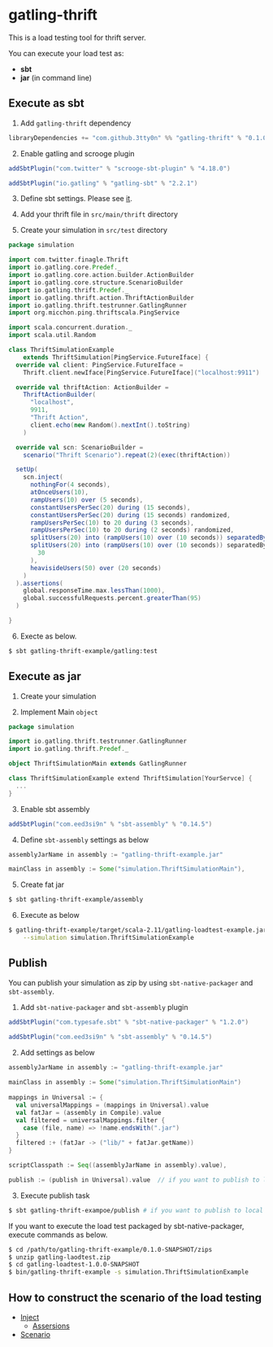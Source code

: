 # gatling-thrift

This is a load testing tool for thrift server.

You can execute your load test as:
 - **sbt**
 - **jar** (in command line)

## Execute as sbt

1. Add `gatling-thrift` dependency

```scala
libraryDependencies += "com.github.3tty0n" %% "gatling-thrift" % "0.1.0-SNAPSHOT"
```

2. Enable gatling and scrooge plugin

```scala
addSbtPlugin("com.twitter" % "scrooge-sbt-plugin" % "4.18.0")

addSbtPlugin("io.gatling" % "gatling-sbt" % "2.2.1")
```

3. Define sbt settings. Please see [it](https://github.com/3tty0n/gatling-thrift/blob/master/gatling-thrift-example/resources/build.sbt.sample).

4. Add your thrift file in `src/main/thrift` directory

5. Create your simulation in `src/test` directory

``` scala
package simulation

import com.twitter.finagle.Thrift
import io.gatling.core.Predef._
import io.gatling.core.action.builder.ActionBuilder
import io.gatling.core.structure.ScenarioBuilder
import io.gatling.thrift.Predef._
import io.gatling.thrift.action.ThriftActionBuilder
import io.gatling.thrift.testrunner.GatlingRunner
import org.micchon.ping.thriftscala.PingService

import scala.concurrent.duration._
import scala.util.Random

class ThriftSimulationExample
    extends ThriftSimulation[PingService.FutureIface] {
  override val client: PingService.FutureIface =
    Thrift.client.newIface[PingService.FutureIface]("localhost:9911")

  override val thriftAction: ActionBuilder =
    ThriftActionBuilder(
      "localhost",
      9911,
      "Thrift Action",
      client.echo(new Random().nextInt().toString)
    )

  override val scn: ScenarioBuilder =
    scenario("Thrift Scenario").repeat(2)(exec(thriftAction))

  setUp(
    scn.inject(
      nothingFor(4 seconds),
      atOnceUsers(10),
      rampUsers(10) over (5 seconds),
      constantUsersPerSec(20) during (15 seconds),
      constantUsersPerSec(20) during (15 seconds) randomized,
      rampUsersPerSec(10) to 20 during (3 seconds),
      rampUsersPerSec(10) to 20 during (2 seconds) randomized,
      splitUsers(20) into (rampUsers(10) over (10 seconds)) separatedBy (10 seconds),
      splitUsers(20) into (rampUsers(10) over (10 seconds)) separatedBy atOnceUsers(
        30
      ),
      heavisideUsers(50) over (20 seconds)
    )
  ).assertions(
    global.responseTime.max.lessThan(1000),
    global.successfulRequests.percent.greaterThan(95)
  )

}
```

6. Execte as below.

``` bash
$ sbt gatling-thrift-example/gatling:test
```

## Execute as jar

1. Create your simulation

2. Implement Main `object`


``` scala
package simulation

import io.gatling.thrift.testrunner.GatlingRunner
import io.gatling.thrift.Predef._

object ThriftSimulationMain extends GatlingRunner

class ThriftSimulationExample extend ThriftSimulation[YourServce] {
  ...
}
```

3. Enable sbt assembly

``` scala
addSbtPlugin("com.eed3si9n" % "sbt-assembly" % "0.14.5")
```

4. Define `sbt-assembly` settings as below

``` scala
assemblyJarName in assembly := "gatling-thrift-example.jar"

mainClass in assembly := Some("simulation.ThriftSimulationMain"),
```

5. Create fat jar

``` bash
$ sbt gatling-thrift-example/assembly
```

6. Execute as below

``` bash
$ gatling-thrift-example/target/scala-2.11/gatling-loadtest-example.jar \
    --simulation simulation.ThriftSimulationExample
```

## Publish

You can publish your simulation as zip by using `sbt-native-packager` and `sbt-assembly`.

1. Add `sbt-native-packager` and `sbt-assembly` plugin

``` scala
addSbtPlugin("com.typesafe.sbt" % "sbt-native-packager" % "1.2.0")

addSbtPlugin("com.eed3si9n" % "sbt-assembly" % "0.14.5")
```

2. Add settings as below

``` scala
assemblyJarName in assembly := "gatling-thrift-example.jar"
 
mainClass in assembly := Some("simulation.ThriftSimulationMain")
 
mappings in Universal := {
  val universalMappings = (mappings in Universal).value
  val fatJar = (assembly in Compile).value
  val filtered = universalMappings.filter {
    case (file, name) => !name.endsWith(".jar")
  }
  filtered :+ (fatJar -> ("lib/" + fatJar.getName))
}

scriptClasspath := Seq((assemblyJarName in assembly).value),

publish := (publish in Universal).value  // if you want to publish to local repository, add `publishLocal := (publish in Universal).value`
```

3. Execute publish task

``` bash
$ sbt gatling-thrift-exampoe/publish # if you want to publish to local repository, execute `sbt gatling-thrift-example/publishLocal`
```

If you want to execute the load test packaged by sbt-native-packager, execute commands as below.

``` bash
$ cd /path/to/gatling-thrift-example/0.1.0-SNAPSHOT/zips
$ unzip gatling-laodtest.zip
$ cd gatling-loadtest-1.0.0-SNAPSHOT
$ bin/gatling-thrift-example -s simulation.ThriftSimulationExample
```

## How to construct the scenario of the load testing

- [Inject](http://gatling.io/docs/current/general/simulation_setup/)
  - [Assersions](http://gatling.io/docs/current/general/assertions/#assertions)
- [Scenario](http://gatling.io/docs/current/general/scenario/)
